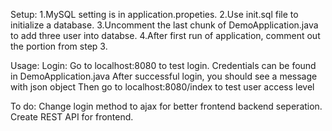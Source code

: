 Setup:
    1.MySQL setting is in application.propeties.
    2.Use init.sql file to initialize a database.
    3.Uncomment the last chunk of DemoApplication.java to add three user into databse.
    4.After first run of application, comment out the portion from step 3. 

Usage:
    Login:
        Go to localhost:8080 to test login. Credentials can be found in DemoApplication.java
        After successful login, you should see a message with json object
        Then go to localhost:8080/index to test user access level

To do:
    Change login method to ajax for better frontend backend seperation.
    Create REST API for frontend. 
